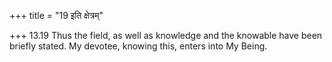 +++
title = "19 इति क्षेत्रम्"

+++
13.19 Thus the field, as well as knowledge and the knowable have been
briefly stated. My devotee, knowing this, enters into My Being.
